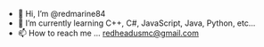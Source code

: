 - 👋 Hi, I’m @redmarine84
- 🌱 I’m currently learning C++, C#, JavaScript, Java, Python, etc...
- 📫 How to reach me ... redheadusmc@gmail.com

<!---
The repositories included within this profile are from my personal creations or projects still in the works or they are from my school.
--->
